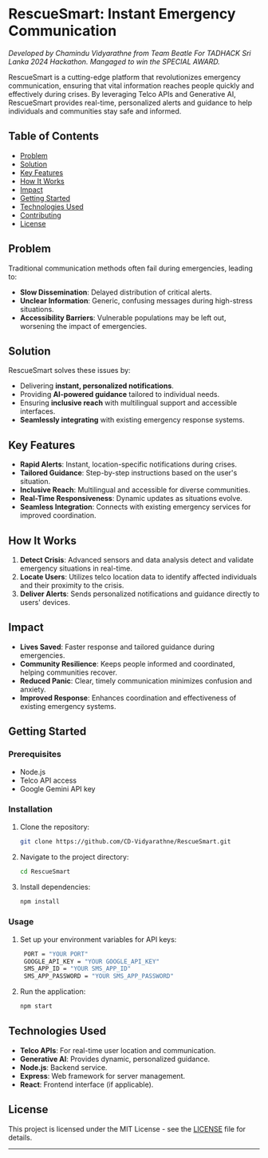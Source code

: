 # RescueSmart: Instant Emergency Communication

_Developed by Chamindu Vidyarathne from Team Beatle For TADHACK Sri Lanka 2024 Hackathon. Mangaged to win the SPECIAL AWARD._

RescueSmart is a cutting-edge platform that revolutionizes emergency communication, ensuring that vital information reaches people quickly and effectively during crises. By leveraging Telco APIs and Generative AI, RescueSmart provides real-time, personalized alerts and guidance to help individuals and communities stay safe and informed.

## Table of Contents

- [Problem](#problem)
- [Solution](#solution)
- [Key Features](#key-features)
- [How It Works](#how-it-works)
- [Impact](#impact)
- [Getting Started](#getting-started)
- [Technologies Used](#technologies-used)
- [Contributing](#contributing)
- [License](#license)

## Problem

Traditional communication methods often fail during emergencies, leading to:

- **Slow Dissemination**: Delayed distribution of critical alerts.
- **Unclear Information**: Generic, confusing messages during high-stress situations.
- **Accessibility Barriers**: Vulnerable populations may be left out, worsening the impact of emergencies.

## Solution

RescueSmart solves these issues by:

- Delivering **instant, personalized notifications**.
- Providing **AI-powered guidance** tailored to individual needs.
- Ensuring **inclusive reach** with multilingual support and accessible interfaces.
- **Seamlessly integrating** with existing emergency response systems.

## Key Features

- **Rapid Alerts**: Instant, location-specific notifications during crises.
- **Tailored Guidance**: Step-by-step instructions based on the user's situation.
- **Inclusive Reach**: Multilingual and accessible for diverse communities.
- **Real-Time Responsiveness**: Dynamic updates as situations evolve.
- **Seamless Integration**: Connects with existing emergency services for improved coordination.

## How It Works

1. **Detect Crisis**: Advanced sensors and data analysis detect and validate emergency situations in real-time.
2. **Locate Users**: Utilizes telco location data to identify affected individuals and their proximity to the crisis.
3. **Deliver Alerts**: Sends personalized notifications and guidance directly to users' devices.

## Impact

- **Lives Saved**: Faster response and tailored guidance during emergencies.
- **Community Resilience**: Keeps people informed and coordinated, helping communities recover.
- **Reduced Panic**: Clear, timely communication minimizes confusion and anxiety.
- **Improved Response**: Enhances coordination and effectiveness of existing emergency systems.

## Getting Started

### Prerequisites

- Node.js
- Telco API access
- Google Gemini API key

### Installation

1. Clone the repository:

   ```bash
   git clone https://github.com/CD-Vidyarathne/RescueSmart.git
   ```

2. Navigate to the project directory:

   ```bash
   cd RescueSmart
   ```

3. Install dependencies:

   ```bash
   npm install
   ```

### Usage

1. Set up your environment variables for API keys:

   ```bash
    PORT = "YOUR PORT"
    GOOGLE_API_KEY = "YOUR GOOGLE_API_KEY"
    SMS_APP_ID = "YOUR SMS_APP_ID"
    SMS_APP_PASSWORD = "YOUR SMS_APP_PASSWORD"
   ```

2. Run the application:

   ```bash
   npm start
   ```

## Technologies Used

- **Telco APIs**: For real-time user location and communication.
- **Generative AI**: Provides dynamic, personalized guidance.
- **Node.js**: Backend service.
- **Express**: Web framework for server management.
- **React**: Frontend interface (if applicable).

## License

This project is licensed under the MIT License - see the [LICENSE](LICENSE) file for details.

---
